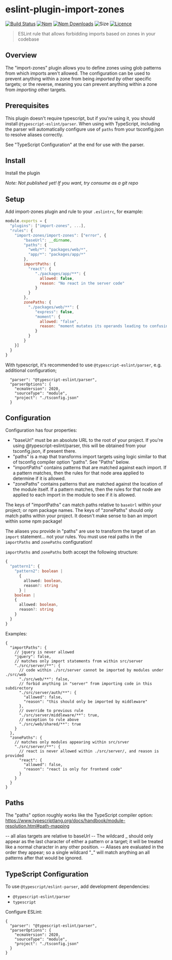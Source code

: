# eslint-plugin-import-zones

[![Build Status](https://travis-ci.org/jamietre/eslint-plugin-import-zones.svg?branch=master)](https://travis-ci.org/gund/eslint-plugin-import-zones)
[![Npm](https://img.shields.io/npm/v/eslint-plugin-import-zones.svg)](https://www.npmjs.com/package/eslint-import-zones)
[![Npm Downloads](https://img.shields.io/npm/dt/eslint-plugin-import-zones.svg)](https://www.npmjs.com/package/eslint-plugin-import-zones)
![Size](https://badgen.net/bundlephobia/minzip/eslint-plugin-import-zones)
[![Licence](https://img.shields.io/npm/l/eslint-plugin-import-zones.svg?maxAge=2592000)](https://github.com/jamietre/eslint-plugin-import-zones/blob/master/LICENSE)

> ESLint rule that allows forbidding imports based on zones in your codebase

## Overview

The "import-zones" plugin allows you to define zones using glob patterns from which imports aren't
allowed. The configuration can be used to prevent anything within a zone from being _imported by_
other specific targets; or the reverse, meaning you can prevent anything within a zone from
_importing_ other targets.

## Prerequisites

This plugin doesn't require typescript, but if you're using it, you should install
`@typescript-eslint/parser`. When using with TypeScript, including the parser will automatically
configure use of `paths` from your tsconfig.json to resolve aliases correctly.

See "TypeScript Configuration" at the end for use with the parser.

## Install

Install the plugin

_Note: Not published yet! If you want, try consume as a git repo_

## Setup

Add import-zones plugin and rule to your `.eslintrc`, for example:

```javascript .eslint.js
module.exports = {
  "plugins": ["import-zones", ...],
  "rules": {
    "import-zones/import-zones": ["error", {
        "baseUrl": __dirname,
        "paths": {
          "web/*": "packages/web/*",
          "app/*": "packages/app/*"
        },
        importPaths: {
          "react": {
             "./packages/app/**": {
               allowed: false,
               reason: "No react in the server code"
             }
          }
        },
        zonePaths: {
          "./packages/web/**": {
             "express": false,
             "moment": {
               allowed: "false",
               reason: "moment mutates its operands leading to confusing bugs"
             }
          }
        }
    }]
  }
}
```

With typescript, it's recommended to use `@typescript-eslint/parser`, e.g. additional configuration;

```jsonc
  "parser": "@typescript-eslint/parser",
  "parserOptions": {
    "ecmaVersion": 2020,
    "sourceType": "module",
    "project": "./tsconfig.json"
  }
```

## Configuration

Configuration has four properties:

- "baseUrl" must be an absolute URL to the root of your project. If you're using
  @typescript-eslint/parser, this will be obtained from your tsconfig.json, if present there.
- "paths" is a map that transforms import targets using logic similar to that of tsconfig compiler
  option "paths". See "Paths" below.
- "importPaths" contains patterns that are matched against each import. If a pattern matches, then
  the rules for that node area applied to determine if it is allowed.
- "zonePaths" contains patterns that are matched against the location of the module itself. If a
  pattern matches, then the rules for that node are applied to each import in the module to see if
  it is allowed.

The keys of "importPaths" can match paths relative to `baseUrl` within your project; or npm package
names. The keys of "zonePaths" should only match paths within your project. It doesn't make sense to
ban an import within some npm package!

The aliases you provide in "paths" are use to transform the target of an `import` statement... not
your rules. You must use real paths in the `importPaths` and `zonePaths` configuration!

`importPaths` and `zonePaths` both accept the following structure:

```typescript
{
  "pattern1": {
    "pattern2": boolean |
      {
        allowed: boolean,
        reason?: string
      } |
    boolean |
    {
      allowed: boolean,
      reason?: string
    }
  }
}
```

Examples:

```jsonc
{
  "importPaths": {
    // jquery is never allowed
    "jquery": false,
    // matches only import statements from within src/server
    "./src/server/**": {
      // code within ./src/server cannot be imported by modules under ./src/web
      "./src/web/**": false,
      // forbid anything in "server" from importing code in this subdirectory
      "./src/server/auth/**": {
        "allowed": false,
        "reason": "this should only be imported by middleware"
      },
      // override to previous rule
      "./src/server/middleware/**": true,
      // exception to rule above
      "./src/web/shared/**": true
    }
  },
  "zonePaths": {
    // matches only modules appearing within src/srver
    "./src/server/**": {
      // react is never allowed within ./src/server/, and reason is provided
      "react": {
        "allowed": false,
        "reason": "react is only for frontend code"
      }
    }
  }
}
```

## Paths

The "paths" option roughly works like the TypeScript compiler option:
https://www.typescriptlang.org/docs/handbook/module-resolution.html#path-mapping

-- all alias targets are relative to baseUrl -- The wildcard _ should only appear as the last
character of either a pattern or a target; it will be treated like a normal character in any other
position. -- Aliases are evaluated in the order they appear; so a single wildcard "_" will match
anything an all patterns after that would be ignored.

###

## TypeScript Configuration

To use `@typescript/eslint-parser`, add development dependencies:

- `@typescript-eslint/parser`
- `typescript`

Configure ESLint:

```jsonc
{
  "parser": "@typescript-eslint/parser",
  "parserOptions": {
    "ecmaVersion": 2020,
    "sourceType": "module",
    "project": "./tsconfig.json"
  }
}
```
